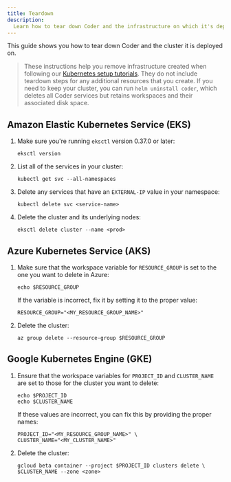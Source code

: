 ```yaml
---
title: Teardown
description:
  Learn how to tear down Coder and the infrastructure on which it's deployed.
---
```


This guide shows you how to tear down Coder and the cluster it is deployed on.

> These instructions help you remove infrastructure created when following our
> [Kubernetes setup tutorials](../../setup/kubernetes/index.md). They do not
> include teardown steps for any additional resources that you create. If you
> need to keep your cluster, you can run `helm uninstall coder`, which deletes
> all Coder services but retains workspaces and their associated disk space.

## Amazon Elastic Kubernetes Service (EKS)

1. Make sure you're running `eksctl` version 0.37.0 or later:

   ```console
   eksctl version
   ```

1. List all of the services in your cluster:

   ```console
   kubectl get svc --all-namespaces
   ```

1. Delete any services that have an `EXTERNAL-IP` value in your namespace:

   ```console
   kubectl delete svc <service-name>
   ```

1. Delete the cluster and its underlying nodes:

   ```console
   eksctl delete cluster --name <prod>
   ```

## Azure Kubernetes Service (AKS)

1. Make sure that the workspace variable for `RESOURCE_GROUP` is set to the one
   you want to delete in Azure:

   ```console
   echo $RESOURCE_GROUP
   ```

   If the variable is incorrect, fix it by setting it to the proper value:

   ```console
   RESOURCE_GROUP="<MY_RESOURCE_GROUP_NAME>"
   ```

1. Delete the cluster:

   ```console
   az group delete --resource-group $RESOURCE_GROUP
   ```

## Google Kubernetes Engine (GKE)

1. Ensure that the workspace variables for `PROJECT_ID` and `CLUSTER_NAME` are
   set to those for the cluster you want to delete:

   ```console
   echo $PROJECT_ID
   echo $CLUSTER_NAME
   ```

   If these values are incorrect, you can fix this by providing the proper
   names:

   ```console
   PROJECT_ID="<MY_RESOURCE_GROUP_NAME>" \
   CLUSTER_NAME="<MY_CLUSTER_NAME>"
   ```

1. Delete the cluster:

   ```console
   gcloud beta container --project $PROJECT_ID clusters delete \
   $CLUSTER_NAME --zone <zone>
   ```
